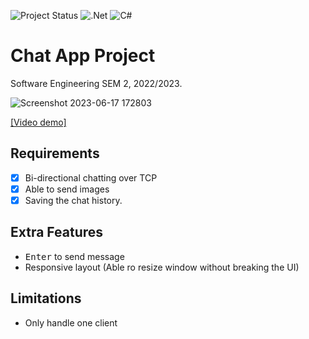 ﻿![Project Status](https://img.shields.io/badge/status-work%20in%20progress-yellow.svg?style=for-the-badge)
![.Net](https://img.shields.io/badge/.NET-5C2D91?style=for-the-badge&logo=.net&logoColor=white)
![C#](https://img.shields.io/badge/c%23-%23239120.svg?style=for-the-badge&logo=c-sharp&logoColor=white)

# Chat App Project

Software Engineering SEM 2, 2022/2023.

![Screenshot 2023-06-17 172803](https://github.com/iqfareez/Chat-App-Project/assets/60868965/0da4b060-597d-4860-bb6f-1b1f0bfc58b5)

[[Video demo]](https://youtu.be/S-HJdFJypIw)

## Requirements

- [x] Bi-directional chatting over TCP
- [x] Able to send images
- [x] Saving the chat history.

## Extra Features

- <kbd>Enter</kbd> to send message
- Responsive layout (Able ro resize window without breaking the UI)

## Limitations

- Only handle one client
